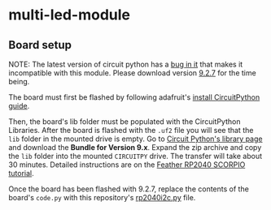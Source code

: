 # multi-led-module

## Board setup
NOTE: The latest version of circuit python has a [bug in it](https://github.com/adafruit/circuitpython/issues/10362) that makes it incompatible with this module. Please download version [9.2.7](https://adafruit-circuit-python.s3.amazonaws.com/bin/adafruit_feather_rp2040_scorpio/en_US/adafruit-circuitpython-adafruit_feather_rp2040_scorpio-en_US-9.2.7.uf2) for the time being.

The board must first be flashed by following adafruit's [install CircuitPython guide](https://learn.adafruit.com/introducing-feather-rp2040-scorpio/install-circuitpython).

Then, the board's lib folder must be populated with the CircuitPython Libraries. After the board is flashed with the `.uf2` file you will see that the   `lib` folder in the mounted drive is empty. Go to [Circuit Python's library page](https://circuitpython.org/libraries) and download the **Bundle for Version 9.x**. Expand the zip archive and copy the `lib` folder into the mounted `CIRCUITPY` drive. The transfer will take about 30 minutes. Detailed instructions are on the [Feather RP2040 SCORPIO tutorial](https://learn.adafruit.com/introducing-feather-rp2040-scorpio/circuitpython-libraries).

Once the board has been flashed with 9.2.7, replace the contents of the board's `code.py` with this repository's [rp2040i2c.py](https://github.com/vijayvuyyuru/multi-led-module/blob/main/2040_scripts/rp2040i2c.py) file.


